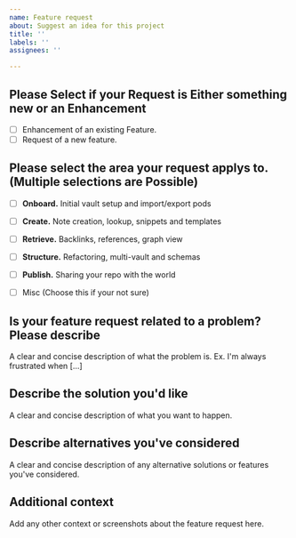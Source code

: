 ```yaml
---
name: Feature request
about: Suggest an idea for this project
title: ''
labels: ''
assignees: ''

---
```



<!--
 Do not Remove this block!

 Select something by placing an 'x' or 'X' inside the brackets.

 Look here -> [triage](https://dendron.so/notes/1e6c8b49-ef88-4e79-b2df-e9d614c38a53.html) 
 for help with choosing.

 Needed for Auto labeling:
 issue_labeler_regex_version=1

 -->

## Please Select if your Request is Either something new or an Enhancement ##

- [ ] Enhancement of an existing Feature.
- [ ] Request of a new feature.

## Please select the area your request applys to. (Multiple selections are Possible) ##

- [ ] **Onboard.** Initial vault setup and import/export pods 
- [ ] **Create.** Note creation, lookup, snippets and templates
- [ ] **Retrieve.** Backlinks, references, graph view
- [ ] **Structure.** Refactoring, multi-vault and schemas
- [ ] **Publish.** Sharing your repo with the world
- [ ] Misc (Choose this if your not sure)


## Is your feature request related to a problem? Please describe ##

A clear and concise description of what the problem is. Ex. I'm always frustrated when [...]

## Describe the solution you'd like ##

A clear and concise description of what you want to happen.

## Describe alternatives you've considered ##

A clear and concise description of any alternative solutions or features you've considered.

## Additional context ##

Add any other context or screenshots about the feature request here.
